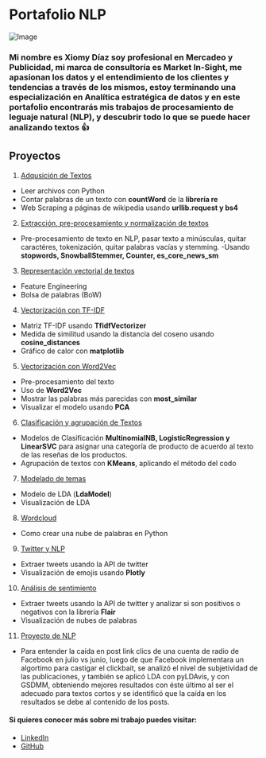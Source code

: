 # Portafolio NLP
![Image](https://static.wixstatic.com/media/ba3b3e_d44974d03946f5bfaba5b6ad31d786ce.png/v1/fill/w_1140,h_225,al_c,q_85,usm_0.66_1.00_0.01/ba3b3e_d44974d03946f5bfaba5b6ad31d786ce.webp)
### Mi nombre es Xiomy Díaz soy profesional en Mercadeo y Publicidad, mi marca de consultoría es Market In-Sight, me apasionan los datos y el entendimiento de los clientes y tendencias a través de los mismos, estoy terminando una especialización en Analítica estratégica de datos y en este portafolio encontrarás mis trabajos de procesamiento de leguaje natural (NLP), y descubrir todo lo que se puede hacer analizando textos :thumbsup:

## Proyectos

1. [Adqusición de Textos](https://nbviewer.jupyter.org/github/XiomyDiazAnalyst/NLP-Projects/blob/master/Taller%202%20resuelto.ipynb)
  - Leer archivos con Python
  - Contar palabras de un texto con **countWord** de la **librería re**
  - Web Scraping a páginas de wikipedia usando **urllib.request y bs4**

2. [Extracción, pre-procesamiento y normalización de textos](https://nbviewer.jupyter.org/github/XiomyDiazAnalyst/NLP-Projects/blob/master/Taller%203%20resuelto.ipynb)
  - Pre-procesamiento de texto en NLP, pasar texto a minúsculas, quitar caractéres, tokenización, quitar palabras vacías y stemming.
  -Usando **stopwords, SnowballStemmer, Counter, es_core_news_sm**

3. [Representación vectorial de textos](https://nbviewer.jupyter.org/github/XiomyDiazAnalyst/NLP-Projects/blob/master/Taller%204%20resuelto.ipynb)
  - Feature Engineering
  - Bolsa de palabras (BoW) 

4. [Vectorización con TF-IDF](https://nbviewer.jupyter.org/github/XiomyDiazAnalyst/NLP-Projects/blob/master/5.%20TFIDF/Taller%205%20resuelto.ipynb)
  - Matriz TF-IDF usando **TfidfVectorizer**
  - Medida de similitud usando la distancia del coseno usando **cosine_distances**
  - Gráfico de calor con **matplotlib**

5. [Vectorización con Word2Vec](https://nbviewer.jupyter.org/github/XiomyDiazAnalyst/NLP-Projects/blob/master/6.%20Word2Vec/Taller%206%20resuelto.ipynb)
  - Pre-procesamiento del texto
  - Uso de **Word2Vec**
  - Mostrar las palabras más parecidas con **most_similar**
  - Visualizar el modelo usando **PCA**
  
6. [Clasificación y agrupación de Textos](https://nbviewer.jupyter.org/github/XiomyDiazAnalyst/NLP-Projects/blob/master/7.%20Clasificaci%C3%B3n%20y%20Kmeans/Taller%207%20-%20ClassificationKMeans%20-%20Resuelto.ipynb)
  - Modelos de Clasificación **MultinomialNB, LogisticRegression y LinearSVC** para asignar una categoría de producto de acuerdo al texto de las reseñas de los productos.
  - Agrupación de textos con **KMeans**, aplicando el método del codo
  
7. [Modelado de temas](https://nbviewer.jupyter.org/github/XiomyDiazAnalyst/NLP-Projects/blob/master/8.%20%20Modelado%20de%20temas/Taller%208%20-%20Modelado%20de%20Temas%20-%20Resuelto.ipynb)
  - Modelo de LDA (**LdaModel**)
  - Visualización de LDA
  
8. [Wordcloud](https://nbviewer.jupyter.org/github/XiomyDiazAnalyst/NLP-Projects/blob/master/9.%20%20Wordcloud/Wordcloud.ipynb)
  - Como crear una nube de palabras en Python
    
9. [Twitter y NLP](https://nbviewer.jupyter.org/github/XiomyDiazAnalyst/NLP-Projects/blob/master/10.%20Twitter/Taller%2010%20-%20Twitter%20-%20resuelto.ipynb)
  - Extraer tweets usando la API de twitter
  - Visualización de emojis usando **Plotly**
  
10. [Análisis de sentimiento](https://nbviewer.jupyter.org/github/XiomyDiazAnalyst/NLP-Projects/blob/master/11.%20An%C3%A1lisis%20de%20sentimiento/Taller%2011%20-%20Sentimiento%20-%20Resuelto.ipynb)
  - Extraer tweets usando la API de twitter y analizar si son positivos o negativos con la librería **Flair**
  - Visualización de nubes de palabras
  
11. [Proyecto de NLP](https://nbviewer.jupyter.org/github/XiomyDiazAnalyst/NLP-Projects/blob/master/Proyecto%20NLP/Proyecto%20NLP%20v6.ipynb)
  - Para entender la caída en post link clics de una cuenta de radio de Facebook en julio vs junio, luego de que Facebook implementara un algortimo para castigar el clickbait, se analizó el nivel de subjetividad de las publicaciones, y también se aplicó LDA con pyLDAvis, y con GSDMM, obteniendo mejores resultados con éste último al ser el adecuado para textos cortos y se identificó que la caída en los resultados se debe al contenido de los posts.
  
  
#### Si quieres conocer más sobre mi trabajo puedes visitar:
* [LinkedIn](https://www.linkedin.com/in/xiomy-jineth-diaz-morales-2201a832/)
* [GitHub](https://github.com/XiomyDiazAnalyst)
  
  




